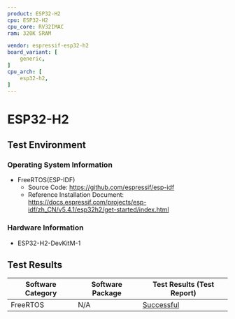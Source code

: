 ```yaml
---
product: ESP32-H2
cpu: ESP32-H2
cpu_core: RV32IMAC
ram: 320K SRAM

vendor: espressif-esp32-h2
board_variant: [
    generic,
]
cpu_arch: [
    esp32-h2,
]
---
```


# ESP32-H2

## Test Environment

### Operating System Information

- FreeRTOS(ESP-IDF)
    - Source Code: https://github.com/espressif/esp-idf
    - Reference Installation Document: https://docs.espressif.com/projects/esp-idf/zh_CN/v5.4.1/esp32h2/get-started/index.html
    
### Hardware Information

- ESP32-H2-DevKitM-1

## Test Results

| Software Category     | Software Package | Test Results (Test Report)                        |
| --------------------- | ---------------- | ------------------------------------------------- |
| FreeRTOS  | N/A              | [Successful][FreeRTOS]                                |


[FreeRTOS]: ./FreeRTOS/README.md
